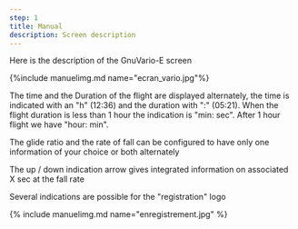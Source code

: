```yaml
---
step: 1
title: Manual
description: Screen description
---
```


Here is the description of the GnuVario-E screen

{%include manuelimg.md name="ecran_vario.jpg"%}

The time and the Duration of the flight are displayed alternately, the time is indicated with an "h" (12:36) and the duration with ":" (05:21).
When the flight duration is less than 1 hour the indication is "min: sec".
After 1 hour flight we have "hour: min".

The glide ratio and the rate of fall can be configured to have only one information of your choice or both alternately

The up / down indication arrow gives integrated information on associated X sec
  at the fall rate

Several indications are possible for the "registration" logo

{% include manuelimg.md name="enregistrement.jpg" %}
